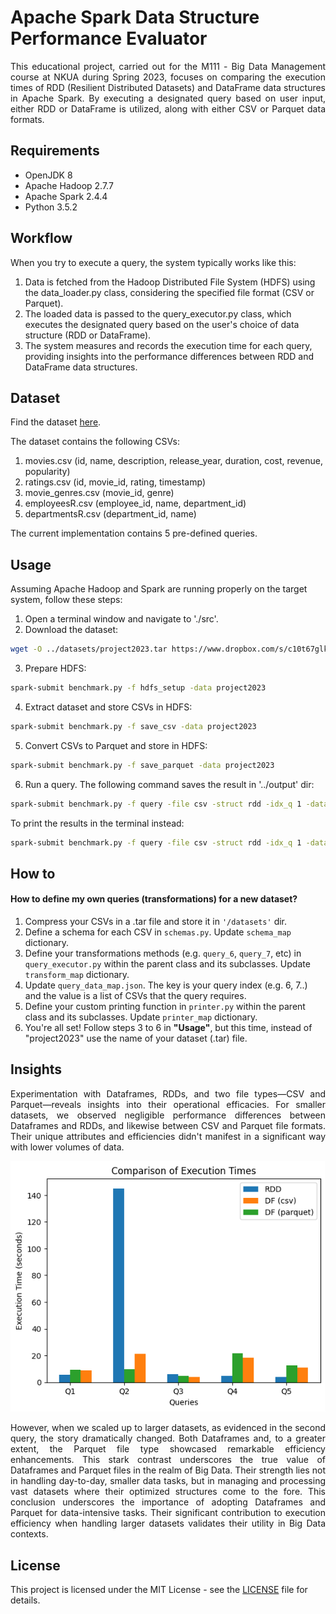 # Apache Spark Data Structure Performance Evaluator
<p align='justify'>
This educational project, carried out for the Μ111 - Big Data Management course at NKUA during Spring 2023, focuses on comparing the execution times of RDD (Resilient Distributed Datasets) and DataFrame data structures in Apache Spark. By executing a designated query based on user input, either RDD or DataFrame is utilized, along with either CSV or Parquet data formats.</p>

## Requirements

- OpenJDK 8
- Apache Hadoop 2.7.7
- Apache Spark 2.4.4
- Python 3.5.2

## Workflow
When you try to execute a query, the system typically works like this:
1. Data is fetched from the Hadoop Distributed File System (HDFS) using the data_loader.py class, considering the specified file format (CSV or Parquet).
2. The loaded data is passed to the query_executor.py class, which executes the designated query based on the user's choice of data structure (RDD or DataFrame).
3. The system measures and records the execution time for each query, providing insights into the performance differences between RDD and DataFrame data structures.

## Dataset
Find the dataset [here](https://www.dropbox.com/s/c10t67glk60wpha/datasets2023.tar.gz?dl=0.).

The dataset contains the following CSVs:
1. movies.csv (id, name, description, release_year, duration, cost, revenue, popularity)
2. ratings.csv (id, movie_id, rating, timestamp)
3. movie_genres.csv (movie_id, genre)
4. employeesR.csv (employee_id, name, department_id)
5. departmentsR.csv (department_id, name)

The current implementation contains 5 pre-defined queries.

## Usage
Assuming Apache Hadoop and Spark are running properly on the target system, follow these steps:
1. Open a terminal window and navigate to './src'.
2. Download the dataset:
```bash
wget -O ../datasets/project2023.tar https://www.dropbox.com/s/c10t67glk60wpha/project2023.tar.gz?dl=0
```

3. Prepare HDFS:
```bash
spark-submit benchmark.py -f hdfs_setup -data project2023
```

4. Extract dataset and store CSVs in HDFS:
```bash
spark-submit benchmark.py -f save_csv -data project2023
```

5. Convert CSVs to Parquet and store in HDFS:
```bash
spark-submit benchmark.py -f save_parquet -data project2023
```

6. Run a query. The following command saves the result in '../output' dir:
```bash
spark-submit benchmark.py -f query -file csv -struct rdd -idx_q 1 -data project2023 -v 1 > ../output/result.txt
```
To print the results in the terminal instead:
```bash
spark-submit benchmark.py -f query -file csv -struct rdd -idx_q 1 -data project2023 -v 1
```

## How to
#### How to define my own queries (transformations) for a new dataset?
1. Compress your CSVs in a .tar file and store it in `'/datasets'` dir.
2. Define a schema for each CSV in `schemas.py`. Update `schema_map` dictionary.
3. Define your transformations methods (e.g. `query_6`, `query_7`, etc) in `query_executor.py` within the parent class and its subclasses. Update `transform_map` dictionary.
4. Update `query_data_map.json`. The key is your query index (e.g. 6, 7..) and the value is a list of CSVs that the query requires.
5. Define your custom printing function in `printer.py` within the parent class and its subclasses. Update `printer_map` dictionary.
6. You're all set! Follow steps 3 to 6 in **"Usage"**, but this time, instead of "project2023" use the name of your dataset (.tar) file.

## Insights
<p align="justify">
Experimentation with Dataframes, RDDs, and two file types—CSV and Parquet—reveals insights into their operational efficacies. For smaller datasets, we observed negligible performance differences between Dataframes and RDDs, and likewise between CSV and Parquet file formats. Their unique attributes and efficiencies didn't manifest in a significant way with lower volumes of data.</p>
<p align="center">
  <img src="figure.png" />
</p>
<p align="justify">
However, when we scaled up to larger datasets, as evidenced in the second query, the story dramatically changed. Both Dataframes and, to a greater extent, the Parquet file type showcased remarkable efficiency enhancements. This stark contrast underscores the true value of Dataframes and Parquet files in the realm of Big Data.
Their strength lies not in handling day-to-day, smaller data tasks, but in managing and processing vast datasets where their optimized structures come to the fore. This conclusion underscores the importance of adopting Dataframes and Parquet for data-intensive tasks. Their significant contribution to execution efficiency when handling larger datasets validates their utility in Big Data contexts.</p>

## License
This project is licensed under the MIT License - see the [LICENSE](LICENSE) file for details.


